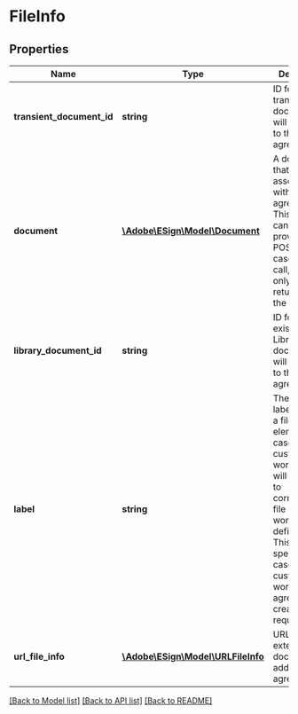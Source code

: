 # FileInfo

## Properties
Name | Type | Description | Notes
------------ | ------------- | ------------- | -------------
**transient_document_id** | **string** | ID for a transient document that will be added to the agreement | [optional] 
**document** | [**\Adobe\ESign\\Model\Document**](Document.md) | A document that is associated with the agreement. This field cannot be provided in POST call. In case of GET call, this is the only field returned in the response | [optional] 
**library_document_id** | **string** | ID for an existing Library document that will be added to the agreement | [optional] 
**label** | **string** | The unique label value of a file info element. In case of custom workflow this will map a file to corresponding file element in workflow definition. This must be specified in case of custom workflow agreement creation request | [optional] 
**url_file_info** | [**\Adobe\ESign\\Model\URLFileInfo**](URLFileInfo.md) | URL for an external document to add to the agreement | [optional] 

[[Back to Model list]](../README.md#documentation-for-models) [[Back to API list]](../README.md#documentation-for-api-endpoints) [[Back to README]](../README.md)


